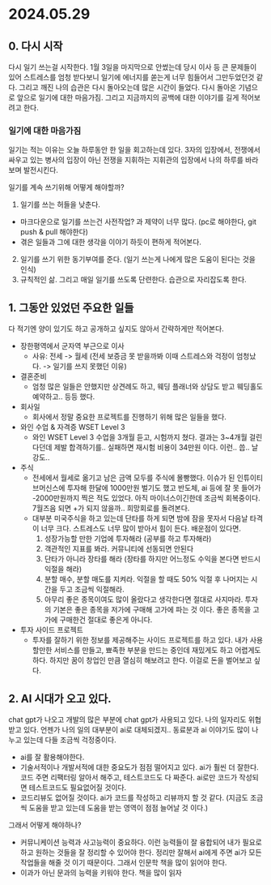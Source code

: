# 2024.05.29

## 0. 다시 시작

다시 일기 쓰는걸 시작한다. 1월 3일을 마지막으로 안썼는데 당시 이사 등 큰 문제들이 있어 스트레스를 엄청 받다보니 일기에 에너지를 쏟는게 너무 힘들어서 그만두었던것 같다. 그리고 깨진 나의 습관은 다시 돌아오는데 많은 시간이 들었다. 다시 돌아온 기념으로 앞으로 일기에 대한 마음가짐. 그리고 지금까지의 공백에 대한 이야기를 길게 적어보려고 한다.

### 일기에 대한 마음가짐
일기는 적는 이유는 오늘 하루동안 한 일을 회고하는데 있다. 3자의 입장에서, 전쟁에서 싸우고 있는 병사의 입장이 아닌 전쟁을 지휘하는 지휘관의 입장에서 나의 하루를 바라보며 발전시킨다.

일기를 계속 쓰기위해 어떻게 해야할까?
1. 일기를 쓰는 허들을 낮춘다.
  - 마크다운으로 일기를 쓰는건 사전작업? 과 제약이 너무 많다. (pc로 해야한다, git push & pull 해야한다)
  - 겪은 일들과 그에 대한 생각을 이야기 하듯이 편하게 적어본다.
2. 일기를 쓰기 위한 동기부여를 준다. (일기 쓰는게 나에게 많은 도움이 된다는 것을 인식)
3. 규칙적인 삶. 그리고 매일 일기를 쓰도록 단련한다. 습관으로 자리잡도록 한다.

## 1. 그동안 있었던 주요한 일들

다 적기엔 양이 있기도 하고 공개하고 싶지도 않아서 간략하게만 적어본다.
- 장한평역에서 군자역 부근으로 이사
  - 사유: 전세 -> 월세 (전세 보증금 못 받을까봐 이때 스트레스와 걱정이 엄청났다. -> 일기를 쓰지 못했던 이유)
- 결혼준비
  - 엄청 많은 일들은 안했지만 상견례도 하고, 웨딩 플래너와 상담도 받고 웨딩홀도 예약하고.. 등등 했다.
- 회사일
  - 회사에서 정말 중요한 프로젝트를 진행하기 위해 많은 일들을 했다.
- 와인 수업 & 자격증 WSET Level 3
  - 와인 WSET Level 3 수업을 3개월 듣고, 시험까지 쳤다. 결과는 3~4개월 걸린다던데 제발 합격하기를.. 실패하면 재시험 비용이 34만원 이다. 이런.. 씁.. 날강도..
- 주식
  - 전세에서 월세로 옮기고 남은 금액 모두를 주식에 몰빵했다. 이슈가 된 인튜이티브머신스에 투자해 한달에 1000만원 벌기도 했고 반도체, ai 등에 잘 못 들어가 -2000만원까지 찍은 적도 있었다. 아직 마이너스이긴한데 조금씩 회복중이다. 7월즈음 되면 +가 되지 않을까.. 희망회로를 돌려본다.
  - 대부분 미국주식을 하고 있는데 단타를 하게 되면 밤에 잠을 못자서 다음날 타격이 너무 크다. 스트레스도 너무 많이 받아서 힘이 든다. 배운점이 있다면.
    1. 성장가능할 만한 기업에 투자해라 (공부를 하고 투자해라)
    2. 객관적인 지표를 봐라. 커뮤니티에 선동되면 안된다
    3. 단타가 아니라 장타를 해라 (장타를 하지만 어느정도 수익을 본다면 반드시 익절을 해라)
    4. 분할 매수, 분할 매도를 지켜라. 익절을 할 때도 50% 익절 후 나머지는 시간을 두고 조금씩 익절해라.
    5. 아무리 좋은 종목이여도 많이 올랐다고 생각한다면 절대로 사지마라. 투자의 기본은 좋은 종목을 저가에 구매해 고가에 파는 것 이다. 좋은 종목을 고가에 구매한건 절대로 좋은게 아니다.
- 투자 사이드 프로젝트
  - 투자를 잘하기 위한 정보를 제공해주는 사이드 프로젝트를 하고 있다. 내가 사용할만한 서비스를 만들고, 뾰족한 부분을 만드는 중인데 재밌게도 하고 어렵게도 하다. 하지만 꿈이 창업인 만큼 열심히 해보려고 한다. 이걸로 돈을 벌어보고 싶다. 

## 2. AI 시대가 오고 있다.

chat gpt가 나오고 개발의 많은 부분에 chat gpt가 사용되고 있다. 나의 일자리도 위협받고 있다. 언젠가 나의 일의 대부분이 ai로 대체되겠지.. 동료분과 ai 이야기도 많이 나누고 있는데 다들 조금씩 걱정중이다.

- ai를 잘 활용해야한다.
- 기술서적이나 개발서적에 대한 중요도가 점점 떨어지고 있다. ai가 훨씬 더 잘한다. 코드 주면 리팩터링 알아서 해주고, 테스트코드도 다 짜준다. ai로만 코드가 작성되면 테스트코드도 필요없어질 것이다.
- 코드리뷰도 없어질 것이다. ai가 코드를 작성하고 리뷰까지 할 것 같다. (지금도 조금씩 도움을 받고 있는데 도움을 받는 영역이 점점 늘어날 것 이다.)

그래서 어떻게 해야하나?
- 커뮤니케이션 능력과 사고능력이 중요하다. 이런 능력들이 잘 융합되어 내가 필요로 하고 원하는 것들을 잘 정리할 수 있어야 한다. 정리만 잘해서 ai에게 주면 ai가 모든 작업들을 해줄 것 이기 때문이다. 그래서 인문학 책을 많이 읽어야 한다.
- 이과가 아닌 문과의 능력을 키워야 한다. 책을 많이 읽자
